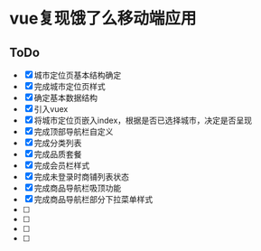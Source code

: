 # vue复现饿了么移动端应用



## ToDo

- [x] 城市定位页基本结构确定
- [x] 完成城市定位页样式
- [x] 确定基本数据结构
- [x] 引入vuex
- [x] 将城市定位页嵌入index，根据是否已选择城市，决定是否呈现
- [x] 完成顶部导航栏自定义
- [x] 完成分类列表
- [x] 完成品质套餐
- [x] 完成会员栏样式
- [x] 完成未登录时商铺列表状态
- [x] 完成商品导航栏吸顶功能
- [x] 完成商品导航栏部分下拉菜单样式
- [ ] 
- [ ] 
- [ ] 
- [ ] 